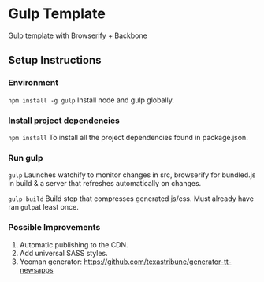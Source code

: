# Gulp Template

Gulp template with Browserify + Backbone


## Setup Instructions

### Environment
<code>npm install -g gulp</code>
Install node and gulp globally.

### Install project dependencies

<code>npm install</code>
To install all the project dependencies found in package.json.

### Run gulp
<code>gulp</code>
Launches watchify to monitor changes in src, browserify for bundled.js in build & a server that refreshes automatically on changes. 

<code>gulp build</code>
Build step that compresses generated js/css. Must already have ran `gulp`at least once.


### Possible Improvements
1. Automatic publishing to the CDN.
2. Add universal SASS styles.
3. Yeoman generator: https://github.com/texastribune/generator-tt-newsapps